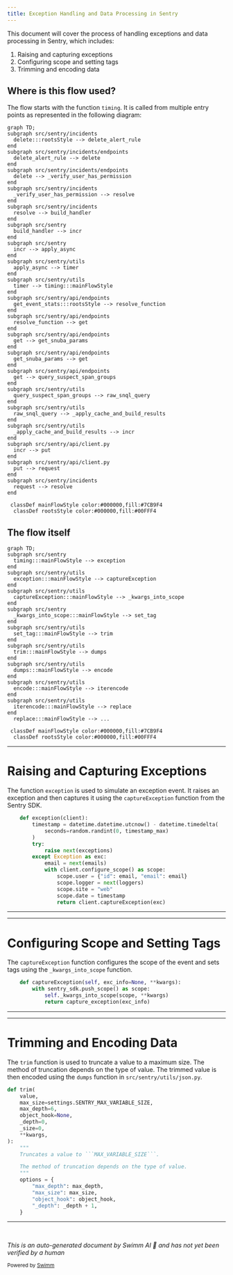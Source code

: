 ```yaml
---
title: Exception Handling and Data Processing in Sentry
---
```

This document will cover the process of handling exceptions and data processing in Sentry, which includes:

1. Raising and capturing exceptions
2. Configuring scope and setting tags
3. Trimming and encoding data

## Where is this flow used?

The flow starts with the function `timing`. It is called from multiple entry points as represented in the following diagram:

```mermaid
graph TD;
subgraph src/sentry/incidents
  delete:::rootsStyle --> delete_alert_rule
end
subgraph src/sentry/incidents/endpoints
  delete_alert_rule --> delete
end
subgraph src/sentry/incidents/endpoints
  delete --> _verify_user_has_permission
end
subgraph src/sentry/incidents
  _verify_user_has_permission --> resolve
end
subgraph src/sentry/incidents
  resolve --> build_handler
end
subgraph src/sentry
  build_handler --> incr
end
subgraph src/sentry
  incr --> apply_async
end
subgraph src/sentry/utils
  apply_async --> timer
end
subgraph src/sentry/utils
  timer --> timing:::mainFlowStyle
end
subgraph src/sentry/api/endpoints
  get_event_stats:::rootsStyle --> resolve_function
end
subgraph src/sentry/api/endpoints
  resolve_function --> get
end
subgraph src/sentry/api/endpoints
  get --> get_snuba_params
end
subgraph src/sentry/api/endpoints
  get_snuba_params --> get
end
subgraph src/sentry/api/endpoints
  get --> query_suspect_span_groups
end
subgraph src/sentry/utils
  query_suspect_span_groups --> raw_snql_query
end
subgraph src/sentry/utils
  raw_snql_query --> _apply_cache_and_build_results
end
subgraph src/sentry/utils
  _apply_cache_and_build_results --> incr
end
subgraph src/sentry/api/client.py
  incr --> put
end
subgraph src/sentry/api/client.py
  put --> request
end
subgraph src/sentry/incidents
  request --> resolve
end

 classDef mainFlowStyle color:#000000,fill:#7CB9F4
  classDef rootsStyle color:#000000,fill:#00FFF4
```

## The flow itself

```mermaid
graph TD;
subgraph src/sentry
  timing:::mainFlowStyle --> exception
end
subgraph src/sentry/utils
  exception:::mainFlowStyle --> captureException
end
subgraph src/sentry/utils
  captureException:::mainFlowStyle --> _kwargs_into_scope
end
subgraph src/sentry
  _kwargs_into_scope:::mainFlowStyle --> set_tag
end
subgraph src/sentry/utils
  set_tag:::mainFlowStyle --> trim
end
subgraph src/sentry/utils
  trim:::mainFlowStyle --> dumps
end
subgraph src/sentry/utils
  dumps:::mainFlowStyle --> encode
end
subgraph src/sentry/utils
  encode:::mainFlowStyle --> iterencode
end
subgraph src/sentry/utils
  iterencode:::mainFlowStyle --> replace
end
  replace:::mainFlowStyle --> ...

 classDef mainFlowStyle color:#000000,fill:#7CB9F4
  classDef rootsStyle color:#000000,fill:#00FFF4
```

<SwmSnippet path="/src/sentry/management/commands/send_fake_data.py" line="25">

---

# Raising and Capturing Exceptions

The function `exception` is used to simulate an exception event. It raises an exception and then captures it using the `captureException` function from the Sentry SDK.

```python
    def exception(client):
        timestamp = datetime.datetime.utcnow() - datetime.timedelta(
            seconds=random.randint(0, timestamp_max)
        )
        try:
            raise next(exceptions)
        except Exception as exc:
            email = next(emails)
            with client.configure_scope() as scope:
                scope.user = {"id": email, "email": email}
                scope.logger = next(loggers)
                scope.site = "web"
                scope.date = timestamp
                return client.captureException(exc)
```

---

</SwmSnippet>

<SwmSnippet path="/src/sentry/utils/sdk.py" line="345">

---

# Configuring Scope and Setting Tags

The `captureException` function configures the scope of the event and sets tags using the `_kwargs_into_scope` function.

```python
    def captureException(self, exc_info=None, **kwargs):
        with sentry_sdk.push_scope() as scope:
            self._kwargs_into_scope(scope, **kwargs)
            return capture_exception(exc_info)
```

---

</SwmSnippet>

<SwmSnippet path="/src/sentry/utils/safe.py" line="45">

---

# Trimming and Encoding Data

The `trim` function is used to truncate a value to a maximum size. The method of truncation depends on the type of value. The trimmed value is then encoded using the `dumps` function in `src/sentry/utils/json.py`.

````python
def trim(
    value,
    max_size=settings.SENTRY_MAX_VARIABLE_SIZE,
    max_depth=6,
    object_hook=None,
    _depth=0,
    _size=0,
    **kwargs,
):
    """
    Truncates a value to ```MAX_VARIABLE_SIZE```.

    The method of truncation depends on the type of value.
    """
    options = {
        "max_depth": max_depth,
        "max_size": max_size,
        "object_hook": object_hook,
        "_depth": _depth + 1,
    }

````

---

</SwmSnippet>

&nbsp;

*This is an auto-generated document by Swimm AI 🌊 and has not yet been verified by a human*

<SwmMeta version="3.0.0" repo-id="Z2l0aHViJTNBJTNBZGVtby1zZW50cnklM0ElM0Fzd2ltbWlv" repo-name="demo-sentry"><sup>Powered by [Swimm](/)</sup></SwmMeta>
